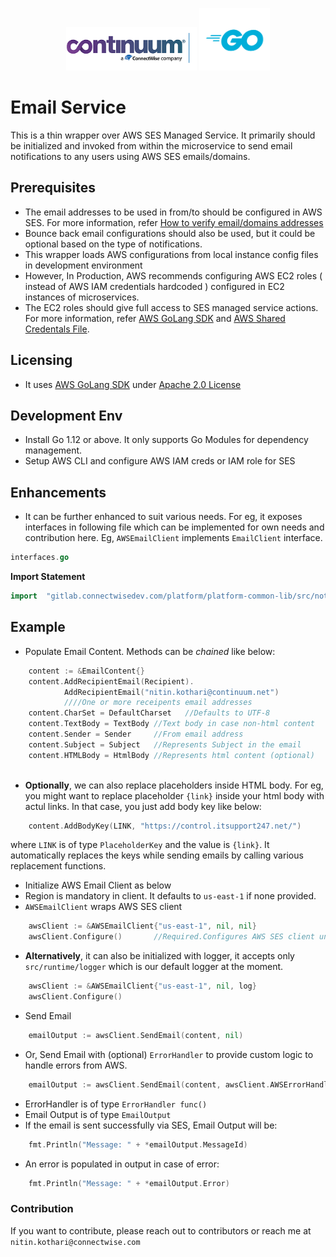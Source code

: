 <p align="center">
<img height=70px src="../../../docs/images/ContinuumNewLogo.png">
<img height=100px src="../../../docs/images/Go-Logo_Blue.png">
</p>

# Email Service

This is a thin wrapper over AWS SES Managed Service. It primarily should be initialized and invoked from within the microservice to send email notifications to any users using AWS SES emails/domains.

## Prerequisites
- The email addresses to be used in from/to should be configured in AWS SES. For more information, refer [How to verify email/domains addresses](https://docs.aws.amazon.com/ses/latest/DeveloperGuide/verify-email-addresses.html)
- Bounce back email configurations should also be used, but it could be optional based on the type of notifications.
- This wrapper loads AWS configurations from local instance config files in development environment
- However, In Production, AWS recommends configuring AWS EC2 roles ( instead of AWS IAM credentials hardcoded ) configured in EC2 instances of microservices.
- The EC2 roles should give full access to SES managed service actions. For more information, refer 
[AWS GoLang SDK](https://docs.aws.amazon.com/ses/latest/DeveloperGuide/examples-send-using-sdk.html) and [AWS Shared Credentals File](https://docs.aws.amazon.com/ses/latest/DeveloperGuide/create-shared-credentials-file.html).

## Licensing
- It uses [AWS GoLang SDK](https://github.com/aws/aws-sdk-go) under [Apache 2.0 License](https://github.com/aws/aws-sdk-go/blob/master/LICENSE.txt)

## Development Env
- Install Go 1.12 or above. It only supports Go Modules for dependency management.
- Setup AWS CLI and configure AWS IAM creds or IAM role for SES

## Enhancements
- It can be further enhanced to suit various needs. For eg, it exposes interfaces in following file which can be implemented for own needs and contribution here. Eg, `AWSEmailClient` implements `EmailClient` interface. 
```go
interfaces.go 
```

**Import Statement**

```go
import	"gitlab.connectwisedev.com/platform/platform-common-lib/src/notifications/email"
```

## Example

- Populate Email Content. Methods can be *chained* like below:

```go
    content := &EmailContent{}
    content.AddRecipientEmail(Recipient).
            AddRecipientEmail("nitin.kothari@continuum.net")
            ////One or more receipents email addresses
	content.CharSet = DefaultCharset   //Defaults to UTF-8
	content.TextBody = TextBody //Text body in case non-html content
	content.Sender = Sender     //From email address
	content.Subject = Subject   //Represents Subject in the email
    content.HTMLBody = HtmlBody //Represents html content (optional)
    
```
- **Optionally**, we can also replace placeholders inside HTML body. For eg, you might want to replace placeholder `{link}` inside your html body with actul links. In that case, you just add body key like below:
```go 
    content.AddBodyKey(LINK, "https://control.itsupport247.net/")
```
where `LINK` is of type `PlaceholderKey` and the value is `{link}`. It automatically replaces the keys while sending emails by calling various replacement functions.

- Initialize AWS Email Client as below
- Region is mandatory in client. It defaults to `us-east-1` if none provided.
- `AWSEmailClient` wraps AWS SES client

```go
    awsClient := &AWSEmailClient{"us-east-1", nil, nil}
    awsClient.Configure()       //Required.Configures AWS SES client underneath
```
- **Alternatively**, it can also be initialized with logger, it accepts only `src/runtime/logger` which is our default logger at the moment.

```go
    awsClient := &AWSEmailClient{"us-east-1", nil, log}
    awsClient.Configure()
```
- Send Email
```go
    emailOutput := awsClient.SendEmail(content, nil)
```
- Or, Send Email with (optional) `ErrorHandler` to provide custom logic to handle errors from AWS.
```go
    emailOutput := awsClient.SendEmail(content, awsClient.AWSErrorHandler)
```
- ErrorHandler is of type `ErrorHandler func()`
- Email Output is of type `EmailOutput`
- If the email is sent successfully via SES, Email Output will be:
```go
    fmt.Println("Message: " + *emailOutput.MessageId)
```
- An error is populated in output in case of error:
```go
    fmt.Println("Message: " + *emailOutput.Error)
```

### Contribution

If you want to contribute, please reach out to contributors or reach me at `nitin.kothari@connectwise.com`






